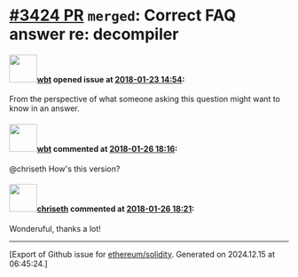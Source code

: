 # [\#3424 PR](https://github.com/ethereum/solidity/pull/3424) `merged`: Correct FAQ answer re: decompiler

#### <img src="https://avatars.githubusercontent.com/u/563406?v=4" width="50">[wbt](https://github.com/wbt) opened issue at [2018-01-23 14:54](https://github.com/ethereum/solidity/pull/3424):

From the perspective of what someone asking this question might want to know in an answer.

#### <img src="https://avatars.githubusercontent.com/u/563406?v=4" width="50">[wbt](https://github.com/wbt) commented at [2018-01-26 18:16](https://github.com/ethereum/solidity/pull/3424#issuecomment-360862135):

@chriseth How's this version?

#### <img src="https://avatars.githubusercontent.com/u/9073706?v=4" width="50">[chriseth](https://github.com/chriseth) commented at [2018-01-26 18:21](https://github.com/ethereum/solidity/pull/3424#issuecomment-360863566):

Wonderuful, thanks a lot!


-------------------------------------------------------------------------------



[Export of Github issue for [ethereum/solidity](https://github.com/ethereum/solidity). Generated on 2024.12.15 at 06:45:24.]
